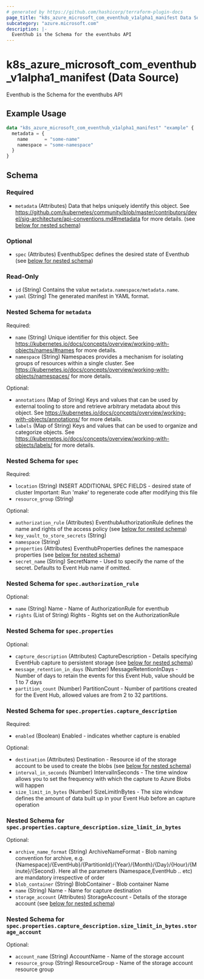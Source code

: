 ```yaml
---
# generated by https://github.com/hashicorp/terraform-plugin-docs
page_title: "k8s_azure_microsoft_com_eventhub_v1alpha1_manifest Data Source - terraform-provider-k8s"
subcategory: "azure.microsoft.com"
description: |-
  Eventhub is the Schema for the eventhubs API
---
```


# k8s_azure_microsoft_com_eventhub_v1alpha1_manifest (Data Source)

Eventhub is the Schema for the eventhubs API

## Example Usage

```terraform
data "k8s_azure_microsoft_com_eventhub_v1alpha1_manifest" "example" {
  metadata = {
    name      = "some-name"
    namespace = "some-namespace"
  }
}
```

<!-- schema generated by tfplugindocs -->
## Schema

### Required

- `metadata` (Attributes) Data that helps uniquely identify this object. See https://github.com/kubernetes/community/blob/master/contributors/devel/sig-architecture/api-conventions.md#metadata for more details. (see [below for nested schema](#nestedatt--metadata))

### Optional

- `spec` (Attributes) EventhubSpec defines the desired state of Eventhub (see [below for nested schema](#nestedatt--spec))

### Read-Only

- `id` (String) Contains the value `metadata.namespace/metadata.name`.
- `yaml` (String) The generated manifest in YAML format.

<a id="nestedatt--metadata"></a>
### Nested Schema for `metadata`

Required:

- `name` (String) Unique identifier for this object. See https://kubernetes.io/docs/concepts/overview/working-with-objects/names/#names for more details.
- `namespace` (String) Namespaces provides a mechanism for isolating groups of resources within a single cluster. See https://kubernetes.io/docs/concepts/overview/working-with-objects/namespaces/ for more details.

Optional:

- `annotations` (Map of String) Keys and values that can be used by external tooling to store and retrieve arbitrary metadata about this object. See https://kubernetes.io/docs/concepts/overview/working-with-objects/annotations/ for more details.
- `labels` (Map of String) Keys and values that can be used to organize and categorize objects. See https://kubernetes.io/docs/concepts/overview/working-with-objects/labels/ for more details.


<a id="nestedatt--spec"></a>
### Nested Schema for `spec`

Required:

- `location` (String) INSERT ADDITIONAL SPEC FIELDS - desired state of cluster Important: Run 'make' to regenerate code after modifying this file
- `resource_group` (String)

Optional:

- `authorization_rule` (Attributes) EventhubAuthorizationRule defines the name and rights of the access policy (see [below for nested schema](#nestedatt--spec--authorization_rule))
- `key_vault_to_store_secrets` (String)
- `namespace` (String)
- `properties` (Attributes) EventhubProperties defines the namespace properties (see [below for nested schema](#nestedatt--spec--properties))
- `secret_name` (String) SecretName - Used to specify the name of the secret. Defaults to Event Hub name if omitted.

<a id="nestedatt--spec--authorization_rule"></a>
### Nested Schema for `spec.authorization_rule`

Optional:

- `name` (String) Name - Name of AuthorizationRule for eventhub
- `rights` (List of String) Rights - Rights set on the AuthorizationRule


<a id="nestedatt--spec--properties"></a>
### Nested Schema for `spec.properties`

Optional:

- `capture_description` (Attributes) CaptureDescription - Details specifying EventHub capture to persistent storage (see [below for nested schema](#nestedatt--spec--properties--capture_description))
- `message_retention_in_days` (Number) MessageRetentionInDays - Number of days to retain the events for this Event Hub, value should be 1 to 7 days
- `partition_count` (Number) PartitionCount - Number of partitions created for the Event Hub, allowed values are from 2 to 32 partitions.

<a id="nestedatt--spec--properties--capture_description"></a>
### Nested Schema for `spec.properties.capture_description`

Required:

- `enabled` (Boolean) Enabled - indicates whether capture is enabled

Optional:

- `destination` (Attributes) Destination - Resource id of the storage account to be used to create the blobs (see [below for nested schema](#nestedatt--spec--properties--capture_description--destination))
- `interval_in_seconds` (Number) IntervalInSeconds - The time window allows you to set the frequency with which the capture to Azure Blobs will happen
- `size_limit_in_bytes` (Number) SizeLimitInBytes - The size window defines the amount of data built up in your Event Hub before an capture operation

<a id="nestedatt--spec--properties--capture_description--destination"></a>
### Nested Schema for `spec.properties.capture_description.size_limit_in_bytes`

Optional:

- `archive_name_format` (String) ArchiveNameFormat - Blob naming convention for archive, e.g. {Namespace}/{EventHub}/{PartitionId}/{Year}/{Month}/{Day}/{Hour}/{Minute}/{Second}. Here all the parameters (Namespace,EventHub .. etc) are mandatory irrespective of order
- `blob_container` (String) BlobContainer - Blob container Name
- `name` (String) Name - Name for capture destination
- `storage_account` (Attributes) StorageAccount - Details of the storage account (see [below for nested schema](#nestedatt--spec--properties--capture_description--size_limit_in_bytes--storage_account))

<a id="nestedatt--spec--properties--capture_description--size_limit_in_bytes--storage_account"></a>
### Nested Schema for `spec.properties.capture_description.size_limit_in_bytes.storage_account`

Optional:

- `account_name` (String) AccountName - Name of the storage account
- `resource_group` (String) ResourceGroup - Name of the storage account resource group
